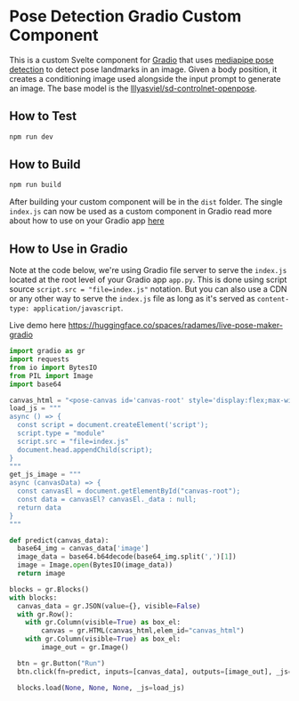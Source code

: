 # Pose Detection Gradio Custom Component

This is a custom Svelte component for [Gradio](https://gradio.app) that uses [mediapipe pose detection](https://google.github.io/mediapipe/solutions/pose_classification.html) to detect pose landmarks in an image. Given a body position, it creates a conditioning image used alongside the input prompt to generate an image. The base model is the [lllyasviel/sd-controlnet-openpose](https://huggingface.co/lllyasviel/sd-controlnet-openpose).

## How to Test  

```bash
npm run dev
```

## How to Build

```bash
npm run build
```

After building your custom component will be in the `dist` folder. The single `index.js` can now be used as a custom component in Gradio read more about how to use on your Gradio app [here](https://github.com/radames/face-canvas-gradio/blob/main/custom_gradio_component.md)

## How to Use in Gradio

Note at the code below, we're using Gradio file server to serve the `index.js` located at the root level of your Gradio app `app.py`. This is done using script source `script.src = "file=index.js"` notation. But you can also use a CDN or any other way to serve the `index.js` file as long as it's served as `content-type: application/javascript`.

Live demo here <https://huggingface.co/spaces/radames/live-pose-maker-gradio>

```python
import gradio as gr
import requests 
from io import BytesIO
from PIL import Image
import base64

canvas_html = "<pose-canvas id='canvas-root' style='display:flex;max-width: 500px;margin: 0 auto;'></pose-canvas>"
load_js = """
async () => {
  const script = document.createElement('script');
  script.type = "module"
  script.src = "file=index.js"
  document.head.appendChild(script);
}
"""
get_js_image = """
async (canvasData) => {
  const canvasEl = document.getElementById("canvas-root");
  const data = canvasEl? canvasEl._data : null;
  return data
}
"""

def predict(canvas_data):
  base64_img = canvas_data['image']
  image_data = base64.b64decode(base64_img.split(',')[1])
  image = Image.open(BytesIO(image_data))
  return image

blocks = gr.Blocks()
with blocks:
  canvas_data = gr.JSON(value={}, visible=False)
  with gr.Row():
    with gr.Column(visible=True) as box_el:
        canvas = gr.HTML(canvas_html,elem_id="canvas_html")
    with gr.Column(visible=True) as box_el:
        image_out = gr.Image()

  btn = gr.Button("Run")
  btn.click(fn=predict, inputs=[canvas_data], outputs=[image_out], _js=get_js_image)

  blocks.load(None, None, None, _js=load_js)
```
